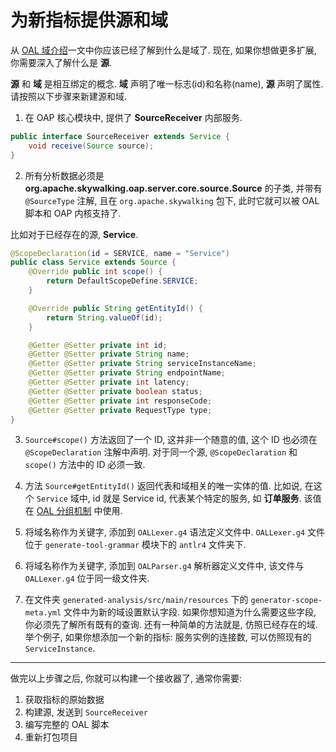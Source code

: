 # 为新指标提供源和域

从 [OAL 域介绍](../concepts-and-designs/oal.md#scope)一文中你应该已经了解到什么是域了.
现在, 如果你想做更多扩展, 你需要深入了解什么是 **源**.

**源** 和 **域** 是相互绑定的概念. **域** 声明了唯一标志(id)和名称(name), **源** 声明了属性.
请按照以下步骤来新建源和域.

1. 在 OAP 核心模块中, 提供了 **SourceReceiver** 内部服务.

```java
public interface SourceReceiver extends Service {
    void receive(Source source);
}
```

2. 所有分析数据必须是 **org.apache.skywalking.oap.server.core.source.Source** 的子类,
并带有 `@SourceType` 注解, 且在 `org.apache.skywalking` 包下,
此时它就可以被 OAL 脚本和 OAP 内核支持了.

比如对于已经存在的源, **Service**.

```java
@ScopeDeclaration(id = SERVICE, name = "Service")
public class Service extends Source {
    @Override public int scope() {
        return DefaultScopeDefine.SERVICE;
    }

    @Override public String getEntityId() {
        return String.valueOf(id);
    }

    @Getter @Setter private int id;
    @Getter @Setter private String name;
    @Getter @Setter private String serviceInstanceName;
    @Getter @Setter private String endpointName;
    @Getter @Setter private int latency;
    @Getter @Setter private boolean status;
    @Getter @Setter private int responseCode;
    @Getter @Setter private RequestType type;
}
```

3. `Source#scope()` 方法返回了一个 ID, 这并非一个随意的值, 这个 ID 也必须在 `@ScopeDeclaration` 注解中声明.
对于同一个源, `@ScopeDeclaration` 和 `scope()` 方法中的 ID 必须一致.

4. 方法 `Source#getEntityId()` 返回代表和域相关的唯一实体的值.
比如说, 在这个 `Service` 域中, id 就是 Service id, 代表某个特定的服务, 如 **订单服务**.
该值在 [OAL 分组机制](../concepts-and-designs/oal.md#group) 中使用.

5. 将域名称作为关键字, 添加到 `OALLexer.g4` 语法定义文件中. `OALLexer.g4` 文件位于 `generate-tool-grammar` 模块下的 `antlr4` 文件夹下.

6. 将域名称作为关键字, 添加到 `OALParser.g4` 解析器定义文件中, 该文件与 `OALLexer.g4` 位于同一级文件夹.

7. 在文件夹 `generated-analysis/src/main/resources` 下的 `generator-scope-meta.yml` 文件中为新的域设置默认字段.
如果你想知道为什么需要这些字段, 你必须先了解所有既有的查询. 还有一种简单的方法就是, 仿照已经存在的域.
举个例子, 如果你想添加一个新的指标: 服务实例的连接数, 可以仿照现有的 `ServiceInstance`.

___
做完以上步骤之后, 你就可以构建一个接收器了, 通常你需要:
1. 获取指标的原始数据
1. 构建源, 发送到 `SourceReceiver`
1. 编写完整的 OAL 脚本
1. 重新打包项目
